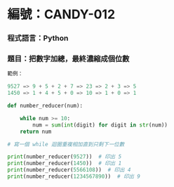 # 編號：CANDY-012

### 程式語言：Python

### 題目：把數字加總，最終濃縮成個位數

```py
範例：

9527 => 9 + 5 + 2 + 7 => 23 => 2 + 3 => 5
1450 => 1 + 4 + 5 + 0 => 10 => 1 + 0 => 1
```

```py
def number_reducer(num):

    while num >= 10:
        num = sum(int(digit) for digit in str(num))
    return num

# 寫一個 while 迴圈重複相加直到只剩下一位數

print(number_reducer(9527))  # 印出 5
print(number_reducer(1450))  # 印出 1
print(number_reducer(5566108))  # 印出 4
print(number_reducer(1234567890))  # 印出 9
```